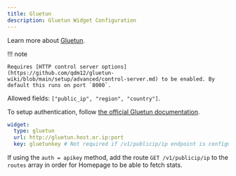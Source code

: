 ```yaml
---
title: Gluetun
description: Gluetun Widget Configuration
---
```


Learn more about [Gluetun](https://github.com/qdm12/gluetun).

!!! note

    Requires [HTTP control server options](https://github.com/qdm12/gluetun-wiki/blob/main/setup/advanced/control-server.md) to be enabled. By default this runs on port `8000`.

Allowed fields: `["public_ip", "region", "country"]`.

To setup authentication, follow [the official Gluetun documentation](https://github.com/qdm12/gluetun-wiki/blob/main/setup/advanced/control-server.md#authentication).

```yaml
widget:
  type: gluetun
  url: http://gluetun.host.or.ip:port
  key: gluetunkey # Not required if /v1/publicip/ip endpoint is configured with `auth = none`
```

If using the `auth = apikey` method, add the route `GET /v1/publicip/ip`  to the `routes` array in order for Homepage to be able to fetch stats.
